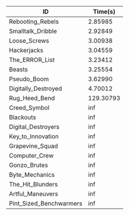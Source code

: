 |ID|Time(s)|
|-|-|
|Rebooting_Rebels|2.85985|
|Smalltalk_Dribble|2.92849|
|Loose_Screws|3.00938|
|Hackerjacks|3.04559|
|The_ERROR_List|3.23412|
|Beasts|3.25554|
|Pseudo_Boom|3.62990|
|Digitally_Destroyed|4.70012|
|Rug_Heed_Bend|129.30793|
|Creed_Symbol|inf|
|Blackouts|inf|
|Digital_Destroyers|inf|
|Key_to_Innovation|inf|
|Grapevine_Squad|inf|
|Computer_Crew|inf|
|Gonzo_Brutes|inf|
|Byte_Mechanics|inf|
|The_Hit_Blunders|inf|
|Artful_Maneuvers|inf|
|Pint_Sized_Benchwarmers|inf|
